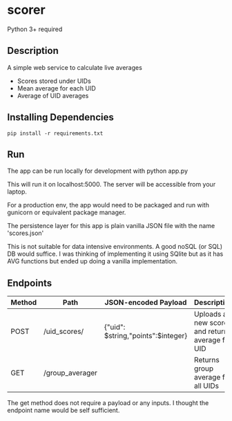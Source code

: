 # scorer
Python 3+ required

## Description

A simple web service to calculate live averages

* Scores stored under UIDs
* Mean average for each UID
* Average of UID averages


## Installing Dependencies

    pip install -r requirements.txt

## Run
The app can be run locally for development with 
    python app.py

This will run it on localhost:5000. The server will be accessible from your laptop.

For a production env, the app would need to be packaged and run with gunicorn or equivalent package manager.


The persistence layer for this app is plain vanilla JSON file with the name 'scores.json'

This is not suitable for data intensive environments. A good noSQL (or SQL) DB would suffice. I was thinking of implementing it using SQlite but as it has AVG functions but ended up doing a vanilla implementation.


## Endpoints

| Method | Path | JSON-encoded Payload | Description |
|--------|------|----------------------|-------------|
|POST|/uid_scores/|{"uid": $string,"points":$integer}|Uploads a new score and returns average for UID|
|GET|/group_averager||Returns group average for all UIDs|


The get method does not require a payload or any inputs. I thought the endpoint name would be self sufficient.



